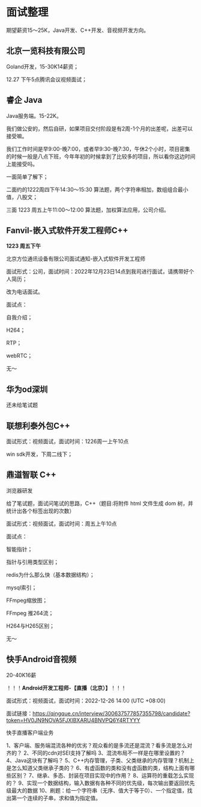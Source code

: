 # 面试整理

期望薪资15～25K，Java开发、C++开发、音视频开发方向。





























## 北京一览科技有限公司

Goland开发，15-30K14薪资；

12.27 下午5点腾讯会议视频面试；



## 睿企 Java

Java服务端。15-22K。

我们做公安的，然后自研，如果项目交付阶段是有2周-1个月的出差呢，出差可以接受嘛。

我们工作时间是早9:00-晚7:00，或者早9:30-晚7:30，午休2个小时，项目密集的时候一般是八点下班，今年年初的时候拿到了比较多的项目，所以看你这边时间上能接受吗。

一面简单了解下；

二面约的1222周四下午14:30～15:30 算法题，两个字符串相加，数组组合最小值，八股文；

三面 1223 周五上午11:00～12:00  算法题，加权算法应用，公司介绍。

## Fanvil-嵌入式软件开发工程师C++

**1223 周五下午**

北京方位通讯设备有限公司面试通知-嵌入式软件开发工程师

面试形式：公司，面试时间：2022年12月23日14点到我司进行面试，请携带好个人简历；

改为电话面试。

面试点：

自我介绍；

H264；

RTP；

webRTC；

无～

## 华为od深圳

还未给笔试题

## 联想利泰外包C++

面试形式：视频面试，面试时间：1226周一上午10点

win sdk开发，下周二线下；

## 鼎道智联 C++

浏览器研发

给了笔试题，面试问笔试的思路，C++（题目:将附件 html 文件生成 dom 树，并统计出各个标签出现的次数）

面试形式：视频面试，面试时间：周五上午10点

面试点：

智能指针；

指针与引用类型区别；

redis为什么那么快（基本数据结构）；

mysql索引；

FFmpeg缩放图；

FFmpeg 推264流；

H264与H265区别；

无～

## 快手Android音视频

20-40K16薪

！！！**Android开发工程师-【直播（北京）】**！！！

面试形式：视频面试，面试时间：2022-12-26 14:00 (UTC +08:00)

面试链接：https://qingque.cn/interview/300637577857355798/candidate?token=HV0JN9NOVA5FJXIBXARU4BNVPQ6Y4RTYYY

快手直播客户端业务

1、客户端、服务端混流各种的优劣？观众看的是多流还是混流？看多流是怎么对齐的？
2、不同的cdn对SEI支持了解吗
3、混流布局不一样是在哪里设置的？
4、Java这块有了解吗？
5、C++内存管理，子类、父类继承的内存管理？机制上是怎么知道父类继承子类的？
6、有虚函数的类和没有虚函数的类，结构上面有哪些区别？
7、继承、多态、封装在项目实现中的作用？
8、运算符的重载怎么实现的？
9、实现一个数据结构，输入数据有各种不同的优先级，每次输出要返回优先级最大的数据
10、刷题：给一个字符串（无序、值大于等于0）、一个指定值，找出第一个连续的子串，求和值为指定值。

